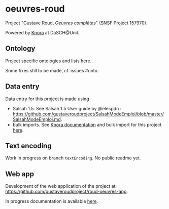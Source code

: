 # oeuvres-roud

Project ["Gustave Roud, *Oeuvres complètes*"](https://www.unil.ch/clsr/home/menuinst/projets-de-recherche/gustave-roud-oeuvres-completes.html) (SNSF Project [157970](http://p3.snf.ch/Project-157970)).	

Powered by [Knora](knora.org/) at DaSCH@Unil.


## Ontology

Project specific ontologies and lists here.

Some fixes still to be made, cf. issues #onto.


## Data entry

Data entry for this project is made using

- Salsah 1.5. See Salsah 1.5 User guide by @elespdn : https://github.com/gustaveroudproject/SalsahModeEmploi/blob/master/SalsahModeEmploi.md.
- bulk imports. See [Knora documentation](https://docs.knora.org/paradox/03-apis/api-v1/adding-resources.html#bulk-import) and bulk import for this project [here](/bulkimport).


## Text encoding

Work in progress on branch `textEncoding`. No public readme yet.	


## Web app

Development of the web application of the project at https://github.com/gustaveroudproject/roud-oeuvres-app.

In progress documentation is available [here](https://github.com/gustaveroudproject/roud-oeuvres-app/blob/master/DOCUMENTATION.md).




